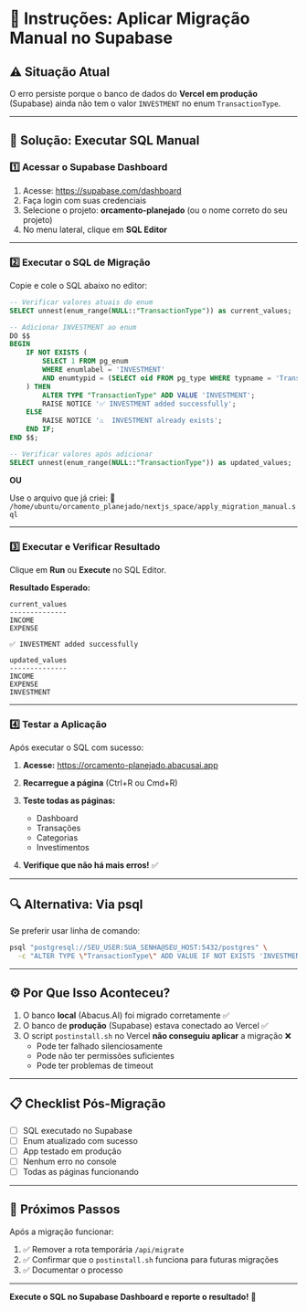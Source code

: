 
# 🚨 Instruções: Aplicar Migração Manual no Supabase

## ⚠️ Situação Atual

O erro persiste porque o banco de dados do **Vercel em produção** (Supabase) ainda não tem o valor `INVESTMENT` no enum `TransactionType`.

---

## 🎯 Solução: Executar SQL Manual

### 1️⃣ Acessar o Supabase Dashboard

1. Acesse: https://supabase.com/dashboard
2. Faça login com suas credenciais
3. Selecione o projeto: **orcamento-planejado** (ou o nome correto do seu projeto)
4. No menu lateral, clique em **SQL Editor**

---

### 2️⃣ Executar o SQL de Migração

Copie e cole o SQL abaixo no editor:

```sql
-- Verificar valores atuais do enum
SELECT unnest(enum_range(NULL::"TransactionType")) as current_values;

-- Adicionar INVESTMENT ao enum
DO $$ 
BEGIN
    IF NOT EXISTS (
        SELECT 1 FROM pg_enum 
        WHERE enumlabel = 'INVESTMENT' 
        AND enumtypid = (SELECT oid FROM pg_type WHERE typname = 'TransactionType')
    ) THEN
        ALTER TYPE "TransactionType" ADD VALUE 'INVESTMENT';
        RAISE NOTICE '✅ INVESTMENT added successfully';
    ELSE
        RAISE NOTICE '⚠️  INVESTMENT already exists';
    END IF;
END $$;

-- Verificar valores após adicionar
SELECT unnest(enum_range(NULL::"TransactionType")) as updated_values;
```

**OU**

Use o arquivo que já criei:
📁 `/home/ubuntu/orcamento_planejado/nextjs_space/apply_migration_manual.sql`

---

### 3️⃣ Executar e Verificar Resultado

Clique em **Run** ou **Execute** no SQL Editor.

**Resultado Esperado:**

```
current_values
--------------
INCOME
EXPENSE

✅ INVESTMENT added successfully

updated_values
--------------
INCOME
EXPENSE
INVESTMENT
```

---

### 4️⃣ Testar a Aplicação

Após executar o SQL com sucesso:

1. **Acesse:** https://orcamento-planejado.abacusai.app
2. **Recarregue a página** (Ctrl+R ou Cmd+R)
3. **Teste todas as páginas:**
   - Dashboard
   - Transações
   - Categorias
   - Investimentos

4. **Verifique que não há mais erros!** ✅

---

## 🔍 Alternativa: Via psql

Se preferir usar linha de comando:

```bash
psql "postgresql://SEU_USER:SUA_SENHA@SEU_HOST:5432/postgres" \
  -c "ALTER TYPE \"TransactionType\" ADD VALUE IF NOT EXISTS 'INVESTMENT';"
```

---

## ⚙️ Por Que Isso Aconteceu?

1. O banco **local** (Abacus.AI) foi migrado corretamente ✅
2. O banco de **produção** (Supabase) estava conectado ao Vercel ✅
3. O script `postinstall.sh` no Vercel **não conseguiu aplicar** a migração ❌
   - Pode ter falhado silenciosamente
   - Pode não ter permissões suficientes
   - Pode ter problemas de timeout

---

## 📋 Checklist Pós-Migração

- [ ] SQL executado no Supabase
- [ ] Enum atualizado com sucesso
- [ ] App testado em produção
- [ ] Nenhum erro no console
- [ ] Todas as páginas funcionando

---

## 🚀 Próximos Passos

Após a migração funcionar:

1. ✅ Remover a rota temporária `/api/migrate`
2. ✅ Confirmar que o `postinstall.sh` funciona para futuras migrações
3. ✅ Documentar o processo

---

**Execute o SQL no Supabase Dashboard e reporte o resultado!** 🎯
